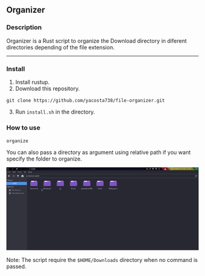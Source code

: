 ## Organizer

### Description

Organizer is a Rust script to organize the Download directory in diferent directories depending of the file extension.
<hr>

### Install

1. Install rustup.
2. Download this repository.
```console
git clone https://github.com/yacosta738/file-organizer.git
```
3. Run `install.sh` in the directory.

### How to use

```console
organize
```
You can also pass a directory as argument using relative path if you want specify the folder to organize.

[![Example](./example.gif)](./example.gif)

Note: The script require the `$HOME/Downloads` directory when no command is passed.
